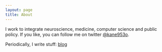 ```yaml
---
layout: page
title: About
---
```


<p>I work to integrate neuroscience, medicine, computer science and public policy. If you like, you can follow me on
  twitter <a href="https://twitter.com/{{ site.author.twitter }}">@kane953o</a>.</p>

<p>Periodically, I write stuff: <a href="{{site.baseurl}}/blog">blog</a></p>
